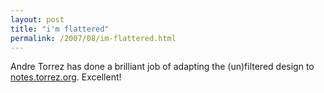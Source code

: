 ```yaml
---
layout: post
title: "i'm flattered"
permalink: /2007/08/im-flattered.html
---
```


<p>Andre Torrez has done a brilliant job of adapting the (un)filtered design to <a href="http://notes.torrez.org">notes.torrez.org</a>. Excellent!</p>



